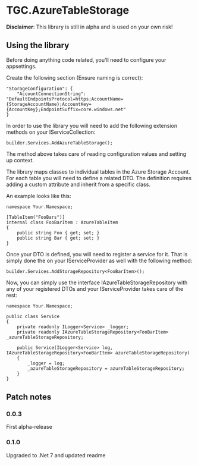 # TGC.AzureTableStorage

**Disclaimer**: This library is still in alpha and is used on your own risk!

## Using the library

Before doing anything code related, you'll need to configure your appsettings.

Create the following section (Ensure naming is correct):

	"StorageConfiguration": {
		"AccountConnectionString": "DefaultEndpointsProtocol=https;AccountName={StorageAccountName};AccountKey={AccountKey};EndpointSuffix=core.windows.net"
	}

In order to use the library you will need to add the following extension methods on your IServiceCollection:

	builder.Services.AddAzureTableStorage();

The method above takes care of reading configuration values and setting up context.

The library maps classes to individual tables in the Azure Storage Account. For each table you will need to define a related DTO. The definition requires adding a custom attribute and inherit from a specific class.

An example looks like this:

	namespace Your.Namespace;

	[TableItem("FooBars")]
	internal class FooBarItem : AzureTableItem
	{
		public string Foo { get; set; }
		public string Bar { get; set; }
	}

Once your DTO is defined, you will need to register a service for it. That is simply done the on your IServiceProvider as well with the following method:

	builder.Services.AddStorageRepository<FooBarItem>();

Now, you can simply use the interface IAzureTableStorageRepository with any of your registered DTOs and your IServiceProvider takes care of the rest:

	namespace Your.Namespace;

	public class Service
	{
		private readonly ILogger<Service> _logger;
		private readonly IAzureTableStorageRepository<FooBarItem> _azureTableStorageRepository;

		public Service(ILogger<Service> log, IAzureTableStorageRepository<FooBarItem> azureTableStorageRepository)
		{
			_logger = log;
			_azureTableStorageRepository = azureTableStorageRepository;
		}
	}

## Patch notes

### 0.0.3
First alpha-release

### 0.1.0
Upgraded to .Net 7 and updated readme